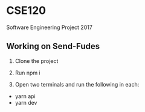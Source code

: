 # CSE120
Software Engineering Project 2017

## Working on Send-Fudes

1. Clone the project

2. Run npm i

3. Open two terminals and run the following in each:

  - yarn api 
  - yarn dev
